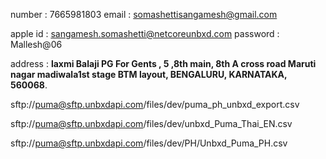 number : 7665981803
email : somashettisangamesh@gmail.com


apple id : sangamesh.somashetti@netcoreunbxd.com
password : Mallesh@06

address : **laxmi Balaji PG For Gents , 5 ,8th main, 8th A cross road Maruti nagar madiwala1st stage BTM layout, BENGALURU, KARNATAKA, 560068**.


sftp://puma@sftp.unbxdapi.com/files/dev/puma_ph_unbxd_export.csv

sftp://puma@sftp.unbxdapi.com/files/dev/unbxd_Puma_Thai_EN.csv

sftp://puma@sftp.unbxdapi.com/files/dev/PH/Unbxd_Puma_PH.csv
